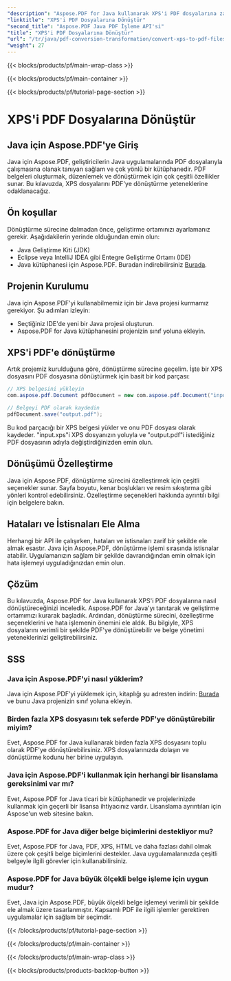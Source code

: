 ```yaml
---
"description": "Aspose.PDF for Java kullanarak XPS'i PDF dosyalarına zahmetsizce nasıl dönüştüreceğinizi öğrenin. Adım adım kılavuzumuz süreci basitleştirir."
"linktitle": "XPS'i PDF Dosyalarına Dönüştür"
"second_title": "Aspose.PDF Java PDF İşleme API'si"
"title": "XPS'i PDF Dosyalarına Dönüştür"
"url": "/tr/java/pdf-conversion-transformation/convert-xps-to-pdf-files/"
"weight": 27
---
```


{{< blocks/products/pf/main-wrap-class >}}

{{< blocks/products/pf/main-container >}}

{{< blocks/products/pf/tutorial-page-section >}}

# XPS'i PDF Dosyalarına Dönüştür


## Java için Aspose.PDF'ye Giriş

Java için Aspose.PDF, geliştiricilerin Java uygulamalarında PDF dosyalarıyla çalışmasına olanak tanıyan sağlam ve çok yönlü bir kütüphanedir. PDF belgeleri oluşturmak, düzenlemek ve dönüştürmek için çok çeşitli özellikler sunar. Bu kılavuzda, XPS dosyalarını PDF'ye dönüştürme yeteneklerine odaklanacağız.

## Ön koşullar

Dönüştürme sürecine dalmadan önce, geliştirme ortamınızı ayarlamanız gerekir. Aşağıdakilerin yerinde olduğundan emin olun:

- Java Geliştirme Kiti (JDK)
- Eclipse veya IntelliJ IDEA gibi Entegre Geliştirme Ortamı (IDE)
- Java kütüphanesi için Aspose.PDF. Buradan indirebilirsiniz [Burada](https://releases.aspose.com/pdf/java/).

## Projenin Kurulumu

Java için Aspose.PDF'yi kullanabilmemiz için bir Java projesi kurmamız gerekiyor. Şu adımları izleyin:

- Seçtiğiniz IDE'de yeni bir Java projesi oluşturun.
- Aspose.PDF for Java kütüphanesini projenizin sınıf yoluna ekleyin.

## XPS'i PDF'e dönüştürme

Artık projemiz kurulduğuna göre, dönüştürme sürecine geçelim. İşte bir XPS dosyasını PDF dosyasına dönüştürmek için basit bir kod parçası:

```java
// XPS belgesini yükleyin
com.aspose.pdf.Document pdfDocument = new com.aspose.pdf.Document("input.xps");

// Belgeyi PDF olarak kaydedin
pdfDocument.save("output.pdf");
```

Bu kod parçacığı bir XPS belgesi yükler ve onu PDF dosyası olarak kaydeder. "input.xps"i XPS dosyanızın yoluyla ve "output.pdf"i istediğiniz PDF dosyasının adıyla değiştirdiğinizden emin olun.

## Dönüşümü Özelleştirme

Java için Aspose.PDF, dönüştürme sürecini özelleştirmek için çeşitli seçenekler sunar. Sayfa boyutu, kenar boşlukları ve resim sıkıştırma gibi yönleri kontrol edebilirsiniz. Özelleştirme seçenekleri hakkında ayrıntılı bilgi için belgelere bakın.

## Hataları ve İstisnaları Ele Alma

Herhangi bir API ile çalışırken, hataları ve istisnaları zarif bir şekilde ele almak esastır. Java için Aspose.PDF, dönüştürme işlemi sırasında istisnalar atabilir. Uygulamanızın sağlam bir şekilde davrandığından emin olmak için hata işlemeyi uyguladığınızdan emin olun.

## Çözüm

Bu kılavuzda, Aspose.PDF for Java kullanarak XPS'i PDF dosyalarına nasıl dönüştüreceğinizi inceledik. Aspose.PDF for Java'yı tanıtarak ve geliştirme ortamımızı kurarak başladık. Ardından, dönüştürme sürecini, özelleştirme seçeneklerini ve hata işlemenin önemini ele aldık. Bu bilgiyle, XPS dosyalarını verimli bir şekilde PDF'ye dönüştürebilir ve belge yönetimi yeteneklerinizi geliştirebilirsiniz.

## SSS

### Java için Aspose.PDF'yi nasıl yüklerim?

Java için Aspose.PDF'yi yüklemek için, kitaplığı şu adresten indirin: [Burada](https://releases.aspose.com/pdf/java/) ve bunu Java projenizin sınıf yoluna ekleyin.

### Birden fazla XPS dosyasını tek seferde PDF'ye dönüştürebilir miyim?

Evet, Aspose.PDF for Java kullanarak birden fazla XPS dosyasını toplu olarak PDF'ye dönüştürebilirsiniz. XPS dosyalarınızda dolaşın ve dönüştürme kodunu her birine uygulayın.

### Java için Aspose.PDF'i kullanmak için herhangi bir lisanslama gereksinimi var mı?

Evet, Aspose.PDF for Java ticari bir kütüphanedir ve projelerinizde kullanmak için geçerli bir lisansa ihtiyacınız vardır. Lisanslama ayrıntıları için Aspose'un web sitesine bakın.

### Aspose.PDF for Java diğer belge biçimlerini destekliyor mu?

Evet, Aspose.PDF for Java, PDF, XPS, HTML ve daha fazlası dahil olmak üzere çok çeşitli belge biçimlerini destekler. Java uygulamalarınızda çeşitli belgeyle ilgili görevler için kullanabilirsiniz.

### Aspose.PDF for Java büyük ölçekli belge işleme için uygun mudur?

Evet, Java için Aspose.PDF, büyük ölçekli belge işlemeyi verimli bir şekilde ele almak üzere tasarlanmıştır. Kapsamlı PDF ile ilgili işlemler gerektiren uygulamalar için sağlam bir seçimdir.

{{< /blocks/products/pf/tutorial-page-section >}}

{{< /blocks/products/pf/main-container >}}

{{< /blocks/products/pf/main-wrap-class >}}

{{< blocks/products/products-backtop-button >}}